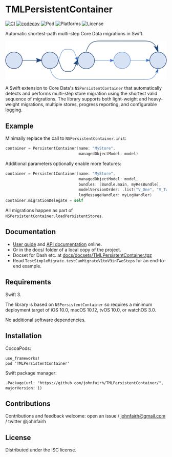 <!--
TMLPersistentContainer
README.md
Distributed under the ISC license, see LICENSE.
-->

# TMLPersistentContainer

[![CI](https://travis-ci.org/johnfairh/TMLPersistentContainer.svg?branch=master)](https://travis-ci.org/johnfairh/TMLPersistentContainer)
[![codecov](https://codecov.io/gh/johnfairh/TMLPersistentContainer/branch/master/graph/badge.svg)](https://codecov.io/gh/johnfairh/TMLPersistentContainer)
![Pod](https://cocoapod-badges.herokuapp.com/v/TMLPersistentContainer/badge.png)
![Platforms](https://cocoapod-badges.herokuapp.com/p/TMLPersistentContainer/badge.png)
![License](https://cocoapod-badges.herokuapp.com/l/TMLPersistentContainer/badge.png)

Automatic shortest-path multi-step Core Data migrations in Swift.

![logo](SourceDocs/logo.png)

A Swift extension to Core Data's `NSPersistentContainer` that automatically
detects and performs multi-step store migration using the shortest valid
sequence of migrations. The library supports both light-weight and
heavy-weight migrations, multiple stores, progress reporting, and configurable
logging.

## Example

Minimally replace the call to `NSPersistentContainer.init`:

```swift
container = PersistentContainer(name: "MyStore",
                                managedObjectModel: model)
```

Additional parameters optionally enable more features:

```swift
container = PersistentContainer(name: "MyStore",
                                managedObjectModel: model,
                                bundles: [Bundle.main, myResBundle],
                                modelVersionOrder: .list("V_One", "V_Two", "V_Six"),
                                logMessageHandler: myLogHandler)
container.migrationDelegate = self
```

All migrations happen as part of `NSPersistentContainer.loadPersistentStores`.

## Documentation

* [User guide](https://johnfairh.github.io/TMLPersistentContainer/usage.html) and
[API documentation](https://johnfairh.github.io/TMLPersistentContainer/) online.
* Or in the docs/ folder of a local copy of the project.
* Docset for Dash etc. at [docs/docsets/TMLPersistentContainer.tgz](https://johnfairh.github.io/TMLPersistentContainer/docsets/TMLPersistentContainer.tgz)
* Read `TestSimpleMigrate.testCanMigrateV1toV3inTwoSteps` for an end-to-end
  example.


## Requirements

Swift 3.

The library is based on `NSPersistentContainer` so requires a minimum
deployment target of iOS 10.0, macOS 10.12, tvOS 10.0, or watchOS 3.0.

No additional software dependencies.

## Installation

CocoaPods:

    use_frameworks!
    pod 'TMLPersistentContainer'

Swift package manager:

    .Package(url: "https://github.com/johnfairh/TMLPersistentContainer/", majorVersion: 1)

## Contributions

Contributions and feedback welcome: open an issue / johnfairh@gmail.com / twitter @johnfairh

## License

Distributed under the ISC license.
